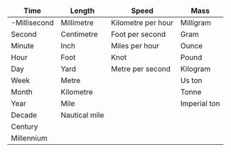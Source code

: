 <style>
td, th {
   border: none!important;
}
</style>

| Time         | Length        | Speed              | Mass         |
| ------------ | ------------- | ------------------ | ------------ |
| -Millisecond | Millimetre    | Kilometre per hour | Milligram    |
| Second       | Centimetre    | Foot per second    | Gram         |
| Minute       | Inch          | Miles per hour     | Ounce        |
| Hour         | Foot          | Knot               | Pound        |
| Day          | Yard          | Metre per second   | Kilogram     |
| Week         | Metre         |                    | Us ton       |
| Month        | Kilometre     |                    | Tonne        |
| Year         | Mile          |                    | Imperial ton |
| Decade       | Nautical mile |                    |              |
| Century      |               |                    |              |
| Millennium   |               |                    |              |
